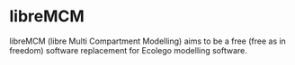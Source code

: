 # libreMCM

libreMCM (libre Multi Compartment Modelling) aims to be a free (free as in freedom) software replacement for Ecolego modelling software. 
